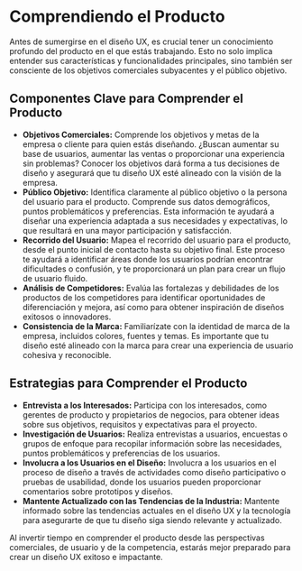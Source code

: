 # Comprendiendo el Producto

Antes de sumergirse en el diseño UX, es crucial tener un conocimiento profundo del producto en el que estás trabajando. Esto no solo implica entender sus características y funcionalidades principales, sino también ser consciente de los objetivos comerciales subyacentes y el público objetivo.

## Componentes Clave para Comprender el Producto

- **Objetivos Comerciales:** Comprende los objetivos y metas de la empresa o cliente para quien estás diseñando. ¿Buscan aumentar su base de usuarios, aumentar las ventas o proporcionar una experiencia sin problemas? Conocer los objetivos dará forma a tus decisiones de diseño y asegurará que tu diseño UX esté alineado con la visión de la empresa.
- **Público Objetivo:** Identifica claramente al público objetivo o la persona del usuario para el producto. Comprende sus datos demográficos, puntos problemáticos y preferencias. Esta información te ayudará a diseñar una experiencia adaptada a sus necesidades y expectativas, lo que resultará en una mayor participación y satisfacción.
- **Recorrido del Usuario:** Mapea el recorrido del usuario para el producto, desde el punto inicial de contacto hasta su objetivo final. Este proceso te ayudará a identificar áreas donde los usuarios podrían encontrar dificultades o confusión, y te proporcionará un plan para crear un flujo de usuario fluido.
- **Análisis de Competidores:** Evalúa las fortalezas y debilidades de los productos de los competidores para identificar oportunidades de diferenciación y mejora, así como para obtener inspiración de diseños exitosos o innovadores.
- **Consistencia de la Marca:** Familiarízate con la identidad de marca de la empresa, incluidos colores, fuentes y temas. Es importante que tu diseño esté alineado con la marca para crear una experiencia de usuario cohesiva y reconocible.

## Estrategias para Comprender el Producto

- **Entrevista a los Interesados:** Participa con los interesados, como gerentes de producto y propietarios de negocios, para obtener ideas sobre sus objetivos, requisitos y expectativas para el proyecto.
- **Investigación de Usuarios:** Realiza entrevistas a usuarios, encuestas o grupos de enfoque para recopilar información sobre las necesidades, puntos problemáticos y preferencias de los usuarios.
- **Involucra a los Usuarios en el Diseño:** Involucra a los usuarios en el proceso de diseño a través de actividades como diseño participativo o pruebas de usabilidad, donde los usuarios pueden proporcionar comentarios sobre prototipos y diseños.
- **Mantente Actualizado con las Tendencias de la Industria:** Mantente informado sobre las tendencias actuales en el diseño UX y la tecnología para asegurarte de que tu diseño siga siendo relevante y actualizado.

Al invertir tiempo en comprender el producto desde las perspectivas comerciales, de usuario y de la competencia, estarás mejor preparado para crear un diseño UX exitoso e impactante.

